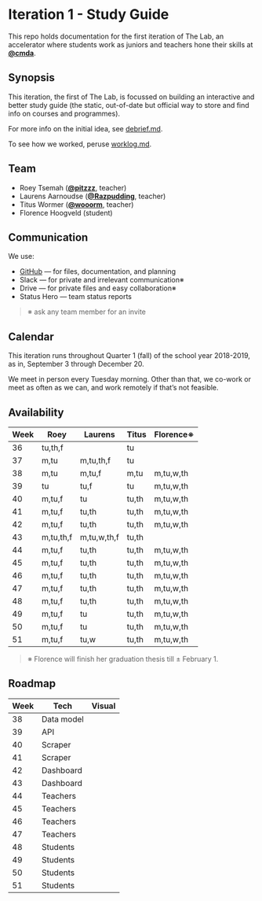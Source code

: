 # Iteration 1 - Study Guide

This repo holds documentation for the first iteration of The Lab, an accelerator
where students work as juniors and teachers hone their skills at [**@cmda**][cmda].

## Synopsis

This iteration, the first of The Lab, is focussed on building an interactive
and better study guide (the static, out-of-date but official way to store and
find info on courses and programmes).

For more info on the initial idea, see [debrief.md][debrief].

To see how we worked, peruse [worklog.md][worklog].

## Team

*   Roey Tsemah ([**@pitzzz**][pitzzz], teacher)
*   Laurens Aarnoudse ([**@Razpudding**][razpudding], teacher)
*   Titus Wormer ([**@wooorm**][wooorm], teacher)
*   Florence Hoogveld (student)

## Communication

We use:

*   [GitHub][gh] — for files, documentation, and planning
*   Slack — for private and irrelevant communication※
*   Drive — for private files and easy collaboration※
*   Status Hero — team status reports

> ※ ask any team member for an invite

## Calendar

This iteration runs throughout Quarter 1 (fall) of the school year 2018-2019,
as in, September 3 through December 20.

We meet in person every Tuesday morning.
Other than that, we co-work or meet as often as we can, and work remotely if
that’s not feasible.

## Availability

| Week | Roey      | Laurens     | Titus | Florence※ |
| ---- | --------- | ----------- | ----- | --------- |
| 36   | tu,th,f   |             | tu    |           |
| 37   | m,tu      | m,tu,th,f   | tu    |           |
| 38   | m,tu      | m,tu,f      | m,tu  | m,tu,w,th |
| 39   | tu        | tu,f        | tu    | m,tu,w,th |
| 40   | m,tu,f    | tu          | tu,th | m,tu,w,th |
| 41   | m,tu,f    | tu,th       | tu,th | m,tu,w,th |
| 42   | m,tu,f    | tu,th       | tu,th | m,tu,w,th |
| 43   | m,tu,th,f | m,tu,w,th,f | tu,th |           |
| 44   | m,tu,f    | tu,th       | tu,th | m,tu,w,th |
| 45   | m,tu,f    | tu,th       | tu,th | m,tu,w,th |
| 46   | m,tu,f    | tu,th       | tu,th | m,tu,w,th |
| 47   | m,tu,f    | tu,th       | tu,th | m,tu,w,th |
| 48   | m,tu,f    | tu,th       | tu,th | m,tu,w,th |
| 49   | m,tu,f    | tu          | tu,th | m,tu,w,th |
| 50   | m,tu,f    | tu          | tu,th | m,tu,w,th |
| 51   | m,tu,f    | tu,w        | tu,th | m,tu,w,th |

> ※ Florence will finish her graduation thesis till ± February 1.

## Roadmap

| Week | Tech       | Visual |
| ---- | ---------- | ------ |
| 38   | Data model |        |
| 39   | API        |        |
| 40   | Scraper    |        |
| 41   | Scraper    |        |
| 42   | Dashboard  |        |
| 43   | Dashboard  |        |
| 44   | Teachers   |        |
| 45   | Teachers   |        |
| 46   | Teachers   |        |
| 47   | Teachers   |        |
| 48   | Students   |        |
| 49   | Students   |        |
| 50   | Students   |        |
| 51   | Students   |        |

[cmda]: https://github.com/cmda

[pitzzz]: https://github.com/pitzzz

[razpudding]: https://github.com/razpudding

[wooorm]: https://github.com/wooorm

[gh]: https://github.com/cmda-the-lab

[debrief]: debrief.md

[worklog]: worklog.md
